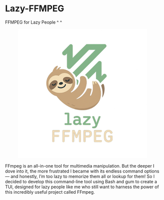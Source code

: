 # Lazy-FFMPEG

FFMPEG for Lazy People ^ ^

<p align="center">
	<img src="assets/logo.png" width=420/>
</p>

FFmpeg is an all-in-one tool for multimedia manipulation. But the deeper I dove into it, the more frustrated I became with its endless command options — and honestly, I’m too lazy to memorize them all or lookup for them! So I decided to develop this command-line tool using Bash and gum to create a TUI, designed for lazy people like me who still want to harness the power of this incredibly useful project called FFmpeg.
